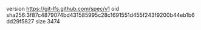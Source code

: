version https://git-lfs.github.com/spec/v1
oid sha256:3f87c4879074bd431585995c28c1691551d455f243f9200b44eb1b6dd29f5827
size 3474
